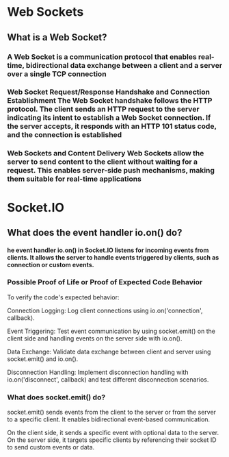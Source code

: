 # Web Sockets

## What is a Web Socket?

### A Web Socket is a communication protocol that enables real-time, bidirectional data exchange between a client and a server over a  single TCP connection

### Web Socket Request/Response Handshake and Connection Establishment The Web Socket handshake follows the HTTP protocol. The client sends an HTTP request to the server indicating its intent to establish a Web Socket connection. If the server accepts, it responds with an HTTP 101 status code, and the connection is established

### Web Sockets and Content Delivery Web Sockets allow the server to send content to the client without waiting for a request. This enables server-side push mechanisms, making them suitable for real-time applications

# Socket.IO

## What does the event handler io.on() do?

#### he event handler io.on() in Socket.IO listens for incoming events from clients. It allows the server to handle events triggered by clients, such as connection or custom events.

### Possible Proof of Life or Proof of Expected Code Behavior
To verify the code's expected behavior:

Connection Logging: Log client connections using io.on('connection', callback).

Event Triggering: Test event communication by using socket.emit() on the client side and handling events on the server side with io.on().

Data Exchange: Validate data exchange between client and server using socket.emit() and io.on().

Disconnection Handling: Implement disconnection handling with io.on('disconnect', callback) and test different disconnection scenarios.

### What does socket.emit() do?

socket.emit() sends events from the client to the server or from the server to a specific client. It enables bidirectional event-based communication.

On the client side, it sends a specific event with optional data to the server. On the server side, it targets specific clients by referencing their socket ID to send custom events or data.